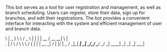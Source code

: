 This bot serves as a tool for user registration and management, as well as branch scheduling. Users can register, store their data, sign up for branches, and edit their registrations. The bot provides a convenient interface for interacting with the system and efficient management of user and branch data.

   \ | _  ) \ \  /          _ \  |  |  | | __  / __ __| \  |      
  .  |   /   \  / \ \  \ / (   | |  | __ _|   /     |  |\/ | _  / 
 _|\_| ___|   _|   \_/\_/ \___/ \__/    _| ____|   _| _|  _| ___| 
                                                                  
